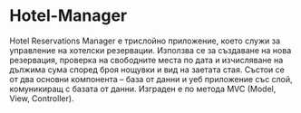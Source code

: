# Hotel-Manager
Hotel Reservations Manager е трислойно приложение, което служи за управление на хотелски резервации. Използва се за създаване на нова резервация, проверка на свободните места по дата и изчисляване на дължима сума според броя нощувки и вид на заетата стая.​
Състои се от два основни компонента – база от данни и уеб приложение със слой, комуникиращ с базата от данни. Изграден е по метода MVC (Model, View, Controller).
